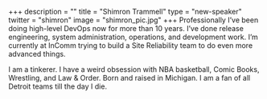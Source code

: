 +++
description = ""
title = "Shimron Trammell"
type = "new-speaker"
twitter = "shimron"
image = "shimron_pic.jpg"
+++
Professionally I’ve been doing high-level DevOps now for more than 10 years. I’ve done release engineering, system administration, operations, and development work. I’m currently at InComm trying to build a Site Reliability team to do even more advanced things.

I am a tinkerer. I have a weird obsession with NBA basketball, Comic Books, Wrestling, and Law & Order. Born and raised in Michigan. I am a fan of all Detroit teams till the day I die.